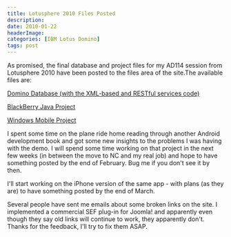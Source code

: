 ```yaml
---
title: Lotusphere 2010 Files Posted
description: 
date: 2010-01-22
headerImage: 
categories: [IBM Lotus Domino]
tags: post
---
```


As promised, the final database and project files for my AD114 session from Lotusphere 2010 have been posted to the files area of the site.The available files are:

[Domino Database (with the XML-based and RESTful services code)](files/ls2010-ad114.zip)

[BlackBerry Java Project](files/ls2010-ad114-bb.zip)

[Windows Mobile Project](files/ls2010-ad114-winmo.zip)

I spent some time on the plane ride home reading through another Android development book and got some new insights to the problems I was having with the demo. I will spend some time working on that project in the next few weeks (in between the move to NC and my real job) and hope to have something posted by the end of February. Bug me if you don't see it by then.

I'll start working on the iPhone version of the same app - with plans (as they are) to have something posted by the end of March.

Several people have sent me emails about some broken links on the site. I implemented a commercial SEF plug-in for Joomla! and apparently even though they say old links will continue to work, they apparently don't. Thanks for the feedback, I'll try to fix them ASAP.